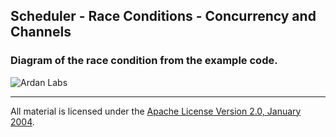 ## Scheduler - Race Conditions - Concurrency and Channels

### Diagram of the race condition from the example code.

![Ardan Labs](race_condition.png)
___
All material is licensed under the [Apache License Version 2.0, January 2004](http://www.apache.org/licenses/LICENSE-2.0).
